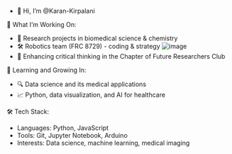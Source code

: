 - 👋 Hi, I’m @Karan-Kirpalani

🚀 What I’m Working On:
- 🧪 Research projects in biomedical science & chemistry
- 🛠 Robotics team (FRC 8729) - coding & strategy ![image](https://github.com/user-attachments/assets/24359d25-a3b8-414d-b3b3-ea63ea8afa24)
- 🧠 Enhancing critical thinking in the Chapter of Future Researchers Club
  
🌱 Learning and Growing In:
- 🔍 Data science and its medical applications
- 📈 Python, data visualization, and AI for healthcare
  
🛠 Tech Stack:
- Languages: Python, JavaScript
- Tools: Git, Jupyter Notebook, Arduino
- Interests: Data science, machine learning, medical imaging


<!---
Karan-Kirpalani/Karan-Kirpalani is a ✨ special ✨ repository because its `README.md` (this file) appears on your GitHub profile.
You can click the Preview link to take a look at your changes.
--->
